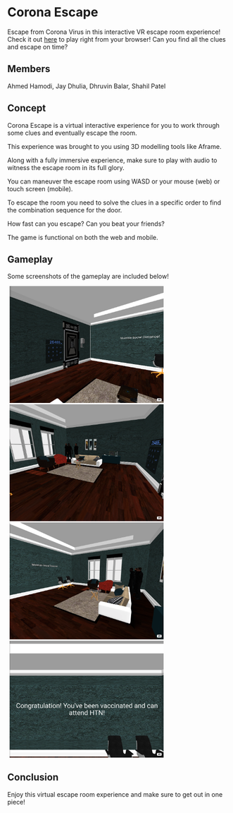 # Corona Escape

Escape from Corona Virus in this interactive VR escape room experience! Check it out [here](https://jaydhulia.com/corona_escape/) to play right from your browser! Can you find all the clues and escape on time?

## Members

Ahmed Hamodi, Jay Dhulia, Dhruvin Balar, Shahil Patel

## Concept

Corona Escape is a virtual interactive experience for you to work through some clues and eventually escape the room.

This experience was brought to you using 3D modelling tools like Aframe.

Along with a fully immersive experience, make sure to play with audio to witness the escape room in its full glory.

You can maneuver the escape room using WASD or your mouse (web) or touch screen (mobile).

To escape the room you need to solve the clues in a specific order to find the combination sequence for the door.

How fast can you escape? Can you beat your friends?

The game is functional on both the web and mobile.

## Gameplay

Some screenshots of the gameplay are included below!

<div align="left">
    <img src="/screenshots/game1.png" width="350px" hspace="5"></img>
    <img src="/screenshots/game2.png" width="350px" hspace="5"></img>
    <img src="/screenshots/game3.png" width="350px" hspace="5"></img>
    <img src="/screenshots/game4.png" width="350px" hspace="5"></img>
</div>

## Conclusion

Enjoy this virtual escape room experience and make sure to get out in one piece!
